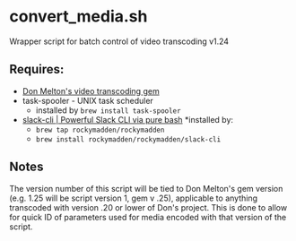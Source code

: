 # convert_media.sh

Wrapper script for batch control of video transcoding 
v1.24

## Requires:
 
* [Don Melton's video transcoding gem](https://github.com/donmelton/video_transcoding)
* task-spooler - UNIX task scheduler 
  * installed by `brew install task-spooler`
* [slack-cli | Powerful Slack CLI via pure bash](https://github.com/rockymadden/slack-cli) 
  *installed by: 
    * `brew tap rockymadden/rockymadden`
	* `brew install rockymadden/rockymadden/slack-cli`
		
## Notes

The version number of this script will be tied to Don Melton's gem version (e.g. 1.25 will be script version 1, gem v .25), applicable to anything transcoded with version .20 or lower of Don's project. This is done to allow for quick ID of parameters used for media encoded with that version of the script. 